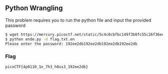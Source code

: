 ## Python Wrangling

This problem requires you to run the python file and input the provided password

```bash
$ wget https://mercury.picoctf.net/static/5c4c0cbfbc149f3b0fc55c26f36ee707/ende.py
$ python ende.py -d flag.txt.en
Please enter the password: 192ee2db192ee2db192ee2db192ee2db
```

### Flag
`picoCTF{4p0110_1n_7h3_h0us3_192ee2db}`
